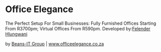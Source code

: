 # Office Elegance
The Perfect Setup For Small Businesses: Fully Furnished Offices Starting From R3700pm; Virtual Offices From R590pm.
Developed by:[Felender Hlungwani](https://plus.google.com/u/0/+TlangelaniHlungwani/posts)

by [Beans-IT Group](http://beans-inc.co.za) |
www.officeelegance.co.za
